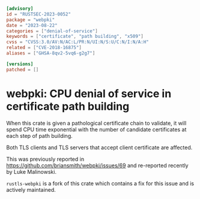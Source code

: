```toml
[advisory]
id = "RUSTSEC-2023-0052"
package = "webpki"
date = "2023-08-22"
categories = ["denial-of-service"]
keywords = ["certificate", "path building", "x509"]
cvss = "CVSS:3.0/AV:N/AC:L/PR:N/UI:N/S:U/C:N/I:N/A:H"
related = ["CVE-2018-16875"]
aliases = ["GHSA-8qv2-5vq6-g2g7"]

[versions]
patched = []
```

# webpki: CPU denial of service in certificate path building

When this crate is given a pathological certificate chain to validate, it will
spend CPU time exponential with the number of candidate certificates at each
step of path building.

Both TLS clients and TLS servers that accept client certificate are affected.

This was previously reported in
<https://github.com/briansmith/webpki/issues/69> and re-reported recently
by Luke Malinowski.

`rustls-webpki` is a fork of this crate which contains a fix for this issue
and is actively maintained.
